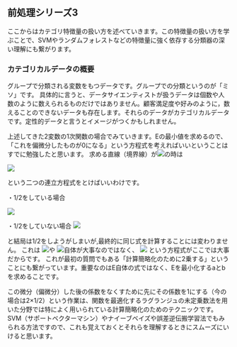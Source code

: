 ## 前処理シリーズ3

ここからはカテゴリ特徴量の扱い方を述べていきます。この特徴量の扱い方を学ぶことで、SVMやランダムフォレストなどの特徴量に強く依存する分類器の深い理解にも繋がります。



### カテゴリカルデータの概要

グループで分類される変数をもつデータです。グループでの分類というのが「ミソ」です。
具体的に言うと、データサイエンティストが扱うデータは個数や人数のように数えられるものだけではありません。顧客満足度や好みのように，数えることのできないデータも存在します。それらのデータがカテゴリカルデータです。定性的データと言うとイメージがつくかもしれません。




上述してきた2変数の1次関数の場合でみていきます。Eの最小値を求めるので、「これを偏微分したものが0になる」という方程式を考えればいいということはすでに勉強したと思います。
求める直線（境界線）が<img src="https://latex.codecogs.com/gif.latex?y=ax&plus;b">の時は

<img src="https://latex.codecogs.com/gif.latex?\frac{\partial&space;E}{\partial&space;a}&space;=&space;0,&space;\frac{\partial&space;E}{\partial&space;b}&space;=&space;0">


という二つの連立方程式をとけばいいわけです。

・1/2をしている場合

<img
src="https://latex.codecogs.com/gif.latex?\frac{\partial&space;\sum_{i=1}^{N}\frac{1}{2}&space;y_{i}-f(x_{i})}{\partial&space;a}&space;=&space;\frac{\partial&space;\sum_{i=1}^{N}\frac{1}{2}y_{i}-f(x_{i})}{\partial&space;a}&space;=&space;\sum_{i=1}^{N}&space;(y_{i}-a-bx_{i})(-1)&space;=&space;0&space;\\&space;\frac{\partial&space;\sum_{i=1}^{N}\frac{1}{2}&space;y_{i}-f(x_{i})}{\partial&space;b}&space;=&space;\frac{\partial&space;\sum_{i=1}^{N}\frac{1}{2}y_{i}-f(x_{i})}{\partial&space;b}&space;=&space;\sum_{i=1}^{N}&space;(y_{i}-a-bx_{i})(-x_{i})&space;=&space;0">



・1/2をしていない場合
<img
src="https://latex.codecogs.com/gif.latex?\frac{\partial&space;\sum_{i=1}^{N}&space;y_{i}-f(x_{i})}{\partial&space;a}&space;=&space;\frac{\partial&space;\sum_{i=1}^{N}2&space;(y_{i}-f(x_{i}))}{\partial&space;a}\\&space;=&space;\sum_{i=1}^{N}&space;2(y_{i}-a-bx_{i})(-1)&space;=&space;0&space;\\&space;\leftrightarrow&space;\sum_{i=1}^{N}&space;(y_{i}-a-bx_{i})(-1)&space;=&space;0&space;\\&space;\\&space;\frac{\partial&space;\sum_{i=1}^{N}2(y_{i}-f(x_{i}))}{\partial&space;b}&space;=&space;\frac{\partial&space;\sum_{i=1}^{N}2(y_{i}-f(x_{i}))}{\partial&space;b}&space;\\=&space;\sum_{i=1}^{N}2&space;(y_{i}-a-bx_{i})(-x_{i})&space;=&space;0&space;\\&space;\leftrightarrow&space;\sum_{i=1}^{N}&space;(y_{i}-a-bx_{i})(-x_{i})&space;=&space;0">

と結局は1/2をしようがしまいが,最終的に同じ式を計算することには変わりません。
これは
<img src="https://latex.codecogs.com/gif.latex?\frac{\partial&space;E}{\partial&space;a}">や
<img src="https://latex.codecogs.com/gif.latex?\frac{\partial&space;E}{\partial&space;b}">自体が大事なのではなく、
<img src="https://latex.codecogs.com/gif.latex?\frac{\partial&space;E}{\partial&space;a}&space;=&space;0,\frac{\partial&space;E}{\partial&space;b}=0">
という方程式がここでは大事だからです。 これが最初の質問でもある「計算簡略化のために2乗する」ということにも繋がっています。重要なのはE自体の式ではなく、Eを最小化するaとbを求めることです。

この微分（偏微分）した後の係数をなくすために先にその係数を1にする（今の場合は2×1/2）という作業は、関数を最適化するラグランジュの未定乗数法を用いた分野では特によく用いられている計算簡略化のためのテクニックです。
SVM（サポートベクターマシン）やナイーブベイズや誤差逆伝搬学習法でもみられる方法ですので、これも覚えておくとそれらを理解するときにスムーズにいけると思います。
